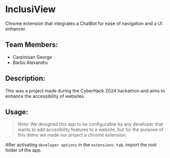 # InclusiView

Chrome extension that integrates a ChatBot for ease of navigation and a UI enhancer.

## Team Members:

- Carpinisan George
- Barbu Alexandru

## Description:

This was a project made during the CyberHack 2024 hackathon and aims to enhance the accessibility of websites.

## Usage:

>_Note:_ We designed this app to be configuralble by any developer that wants to add accesibility features to a website, but for the purpose of this demo we made our project a chrome extension.

After activating `developer options` in the `extensions tab`, import the root folder of the app.